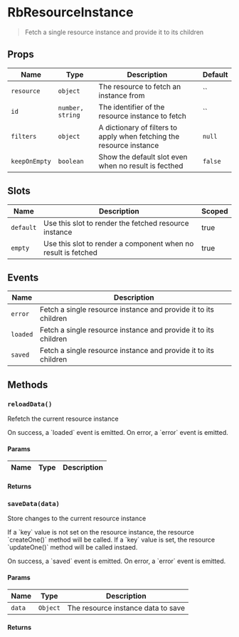# RbResourceInstance

> Fetch a single resource instance and provide it to its children

## Props

| Name | Type | Description | Default |
| ---- | ---- | ----------- | ------- |
| `resource` | `object` | The resource to fetch an instance from | `` |
| `id` | `number, string` | The identifier of the resource instance to fetch | `` |
| `filters` | `object` | A dictionary of filters to apply when fetching the resource instance | `null` |
| `keepOnEmpty` | `boolean` | Show the default slot even when no result is fecthed | `false` |

## Slots

| Name | Description | Scoped |
| ---- | ----------- | ------ |
| `default` | Use this slot to render the fetched resource instance | true |
| `empty` | Use this slot to render a component when no result is fetched | true |

## Events

| Name | Description |
| ---- | ----------- |
| `error` | Fetch a single resource instance and provide it to its children |
| `loaded` | Fetch a single resource instance and provide it to its children |
| `saved` | Fetch a single resource instance and provide it to its children |

## Methods

### `reloadData()`

Refetch the current resource instance

On success, a &#x60;loaded&#x60; event is emitted.
On error, a &#x60;error&#x60; event is emitted.

#### Params

| Name | Type | Description |
| ---- | ---- | ----------- |

#### Returns


### `saveData(data)`

Store changes to the current resource instance

If a &#x60;key&#x60; value is not set on the resource instance,
the resource &#x60;createOne()&#x60; method will be called.
If a &#x60;key&#x60; value is set, the resource &#x60;updateOne()&#x60;
method will be called instaed.

On success, a &#x60;saved&#x60; event is emitted.
On error, a &#x60;error&#x60; event is emitted.

#### Params

| Name | Type | Description |
| ---- | ---- | ----------- |
| `data` | `Object` | The resource instance data to save |

#### Returns

